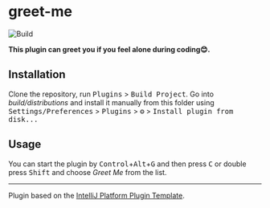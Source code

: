 # greet-me

![Build](https://github.com/polimer-consumer/greet-me/workflows/Build/badge.svg)

<!-- Plugin description -->
**This plugin can greet you if you feel alone during coding😊.** 
<!-- Plugin description end -->

## Installation

Clone the repository, run <kbd>Plugins</kbd> > <kbd>Build Project</kbd>.
Go into *build/distributions* and install it manually from this folder using
<kbd>Settings/Preferences</kbd> > <kbd>Plugins</kbd> > <kbd>⚙️</kbd> > <kbd>Install plugin from disk...</kbd>

## Usage

You can start the plugin by <kbd>Control</kbd>+<kbd>Alt</kbd>+<kbd>G</kbd> and then press <kbd>C</kbd> or double press <kbd>Shift</kbd> and choose *Greet Me* from the list.


---
Plugin based on the [IntelliJ Platform Plugin Template][template].

[template]: https://github.com/JetBrains/intellij-platform-plugin-template
[docs:plugin-description]: https://plugins.jetbrains.com/docs/intellij/plugin-user-experience.html#plugin-description-and-presentation
